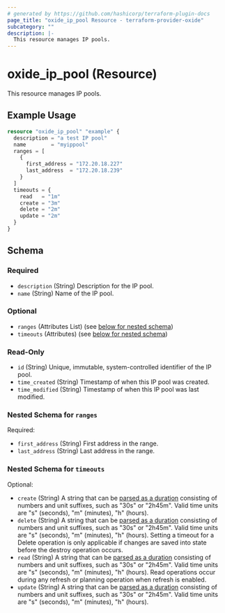 ```yaml
---
# generated by https://github.com/hashicorp/terraform-plugin-docs
page_title: "oxide_ip_pool Resource - terraform-provider-oxide"
subcategory: ""
description: |-
  This resource manages IP pools.
---
```


# oxide_ip_pool (Resource)

This resource manages IP pools.

## Example Usage

```terraform
resource "oxide_ip_pool" "example" {
  description = "a test IP pool"
  name        = "myippool"
  ranges = [
    {
      first_address = "172.20.18.227"
      last_address  = "172.20.18.239"
    }
  ]
  timeouts = {
    read   = "1m"
    create = "3m"
    delete = "2m"
    update = "2m"
  }
}
```

<!-- schema generated by tfplugindocs -->
## Schema

### Required

- `description` (String) Description for the IP pool.
- `name` (String) Name of the IP pool.

### Optional

- `ranges` (Attributes List) (see [below for nested schema](#nestedatt--ranges))
- `timeouts` (Attributes) (see [below for nested schema](#nestedatt--timeouts))

### Read-Only

- `id` (String) Unique, immutable, system-controlled identifier of the IP pool.
- `time_created` (String) Timestamp of when this IP pool was created.
- `time_modified` (String) Timestamp of when this IP pool was last modified.

<a id="nestedatt--ranges"></a>
### Nested Schema for `ranges`

Required:

- `first_address` (String) First address in the range.
- `last_address` (String) Last address in the range.


<a id="nestedatt--timeouts"></a>
### Nested Schema for `timeouts`

Optional:

- `create` (String) A string that can be [parsed as a duration](https://pkg.go.dev/time#ParseDuration) consisting of numbers and unit suffixes, such as "30s" or "2h45m". Valid time units are "s" (seconds), "m" (minutes), "h" (hours).
- `delete` (String) A string that can be [parsed as a duration](https://pkg.go.dev/time#ParseDuration) consisting of numbers and unit suffixes, such as "30s" or "2h45m". Valid time units are "s" (seconds), "m" (minutes), "h" (hours). Setting a timeout for a Delete operation is only applicable if changes are saved into state before the destroy operation occurs.
- `read` (String) A string that can be [parsed as a duration](https://pkg.go.dev/time#ParseDuration) consisting of numbers and unit suffixes, such as "30s" or "2h45m". Valid time units are "s" (seconds), "m" (minutes), "h" (hours). Read operations occur during any refresh or planning operation when refresh is enabled.
- `update` (String) A string that can be [parsed as a duration](https://pkg.go.dev/time#ParseDuration) consisting of numbers and unit suffixes, such as "30s" or "2h45m". Valid time units are "s" (seconds), "m" (minutes), "h" (hours).
